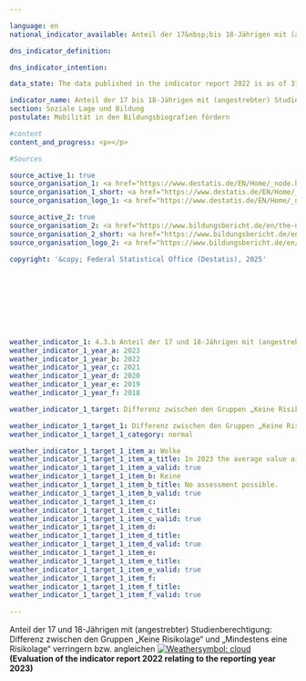 ```yaml
---

language: en        
national_indicator_available: Anteil der 17&nbsp;bis 18-Jährigen mit (angestrebter) Studienberechtigung        

dns_indicator_definition:         

dns_indicator_intention:         

data_state: The data published in the indicator report 2022 is as of 31 October 2022. The data shown on this platform is updated regularly, so that more current data may be available online than published in the <a href="https://dns-indikatoren.de/assets/Publikationen/Indikatorenberichte/2022.pdf">indicator report 2022</a>.        

indicator_name: Anteil der 17 bis 18-Jährigen mit (angestrebter) Studienberechtigung        
section: Soziale Lage und Bildung        
postulate: Mobilität in den Bildungsbiografien fördern        

#content         
content_and_progress: <p></p>                

#Sources        

source_active_1: true
source_organisation_1: <a href="https://www.destatis.de/EN/Home/_node.html" target="_blank">Federal Statistical Office</a>
source_organisation_1_short: <a href="https://www.destatis.de/EN/Home/_node.html" target="_blank">Federal Statistical Office</a>
source_organisation_logo_1: <a href="https://www.destatis.de/EN/Home/_node.html" target="_blank"><img src="https://dnsTestEnvironment.github.io/site/public/OrgImgEn/destatis.png" alt="Federal Statistical Office" title=" Click here to visit the homepage of the organizationFederal Statistical Office" style="height:60px; width:148px; border:transparent"/></a>

source_active_2: true
source_organisation_2: <a href="https://www.bildungsbericht.de/en/the-national-report-on-education/education-in-germany?set_language=en" target="_blank" onclick="return confirm_alert('the Nationaler Bildungsbericht', 'En')">Nationaler Bildungsbericht</a>
source_organisation_2_short: <a href="https://www.bildungsbericht.de/en/the-national-report-on-education/education-in-germany?set_language=en" target="_blank" onclick="return confirm_alert('the Nationaler Bildungsbericht', 'En')">Nationaler Bildungsbericht</a>
source_organisation_logo_2: <a href="https://www.bildungsbericht.de/en/the-national-report-on-education/education-in-germany?set_language=en" target="_blank" onclick="return confirm_alert('the Nationaler Bildungsbericht', 'En')"><img src="https://dnsTestEnvironment.github.io/site/public/OrgImgEn/nbb.png" alt="Nationaler Bildungsbericht" title=" Click here to visit the homepage of the organizationNationaler Bildungsbericht" style="height:60px; width:148px; border:transparent"/></a>
        
copyright: '&copy; Federal Statistical Office (Destatis), 2025'        

        

        

        

                        

weather_indicator_1: 4.3.b Anteil der 17 und 18-Jährigen mit (angestrebter) Studienberechtigung
weather_indicator_1_year_a: 2023
weather_indicator_1_year_b: 2022
weather_indicator_1_year_c: 2021
weather_indicator_1_year_d: 2020
weather_indicator_1_year_e: 2019
weather_indicator_1_year_f: 2018

weather_indicator_1_target: Differenz zwischen den Gruppen „Keine Risikolage“ und „Mindestens eine Risikolage“ verringern bzw. angleichen

weather_indicator_1_target_1: Differenz zwischen den Gruppen „Keine Risikolage“ und „Mindestens eine Risikolage“ verringern bzw. angleichen
weather_indicator_1_target_1_category: normal

weather_indicator_1_target_1_item_a: Wolke
weather_indicator_1_target_1_item_a_title: In 2023 the average value aimed in the wrong direction or indicates stagnation, but the previous year had shown a turn in the desired direction.
weather_indicator_1_target_1_item_a_valid: true
weather_indicator_1_target_1_item_b: Keine
weather_indicator_1_target_1_item_b_title: No assessment possible.
weather_indicator_1_target_1_item_b_valid: true
weather_indicator_1_target_1_item_c: 
weather_indicator_1_target_1_item_c_title: 
weather_indicator_1_target_1_item_c_valid: true
weather_indicator_1_target_1_item_d: 
weather_indicator_1_target_1_item_d_title: 
weather_indicator_1_target_1_item_d_valid: true
weather_indicator_1_target_1_item_e: 
weather_indicator_1_target_1_item_e_title: 
weather_indicator_1_target_1_item_e_valid: true
weather_indicator_1_target_1_item_f: 
weather_indicator_1_target_1_item_f_title: 
weather_indicator_1_target_1_item_f_valid: true        
        
---
```



<div>
  <div class="my-header">
    <label class="default">Anteil der 17&nbsp;und 18-Jährigen mit (angestrebter) Studienberechtigung: Differenz zwischen den Gruppen „Keine Risikolage“ und „Mindestens eine Risikolage“ verringern bzw. angleichen
      <a href="https://dnsUpgradeEnvironment.github.io/site/en/status"><img src="https://sdg-indikatoren.de/public/Wettersymbole/Wolke.png" title="In 2023 the average value aimed in the wrong direction or indicates stagnation, but the previous year had shown a turn in the desired direction." alt="Weathersymbol: cloud"/>
      </a>
    </label>
  </div>
</div>
<div class="my-header-note">
  <label class="default"><b>(Evaluation of the indicator report 2022 relating to the reporting year 2023)
  </b></label>
</div>